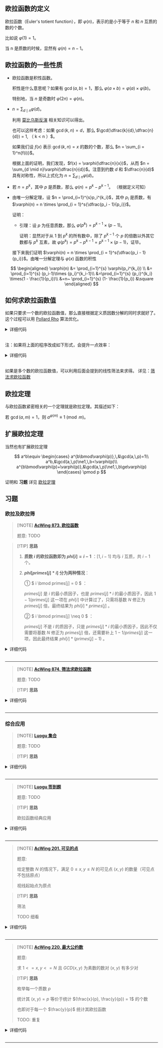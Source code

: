 ## 欧拉函数的定义

欧拉函数（Euler's totient function），即 $\varphi(n)$，表示的是小于等于 $n$ 和 $n$ 互质的数的个数。

比如说 $\varphi(1) = 1$。

当 n 是质数的时候，显然有 $\varphi(n) = n - 1$。

## 欧拉函数的一些性质

-   欧拉函数是积性函数。

    积性是什么意思呢？如果有 $\gcd(a, b) = 1$，那么 $\varphi(a \times b) = \varphi(a) \times \varphi(b)$。

    特别地，当 $n$ 是奇数时 $\varphi(2n) = \varphi(n)$。

-   $n = \sum_{d \mid n}{\varphi(d)}$。

    利用 [莫比乌斯反演](math/mobius.md) 相关知识可以得出。

    也可以这样考虑：如果 $\gcd(k, n) = d$，那么 $\gcd(\dfrac{k}{d},\dfrac{n}{d}) = 1, （ k < n ）$。

    如果我们设 $f(x)$ 表示 $\gcd(k, n) = x$ 的数的个数，那么 $n = \sum_{i = 1}^n{f(i)}$。

    根据上面的证明，我们发现，$f(x) = \varphi(\dfrac{n}{x})$，从而 $n = \sum_{d \mid n}\varphi(\dfrac{n}{d})$。注意到约数 $d$ 和 $\dfrac{n}{d}$ 具有对称性，所以上式化为 $n = \sum_{d \mid n}\varphi(d)$。

-   若 $n = p^k$，其中 $p$ 是质数，那么 $\varphi(n) = p^k - p^{k - 1}$。
    （根据定义可知）


-   由唯一分解定理，设 $n = \prod_{i=1}^{s}p_i^{k_i}$，其中 $p_i$ 是质数，有 $\varphi(n) = n \times \prod_{i = 1}^s{\dfrac{p_i - 1}{p_i}}$。

    证明：

    -   引理：设 $p$ 为任意质数，那么 $\varphi(p^k)=p^{k-1}\times(p-1)$。

        证明：显然对于从 1 到 $p^k$ 的所有数中，除了 $p^{k-1}$ 个 $p$ 的倍数以外其它数都与 $p^k$ 互素，故 $\varphi(p^k)=p^k-p^{k-1}=p^{k-1}\times(p-1)$，证毕。

    接下来我们证明 $\varphi(n) = n \times \prod_{i = 1}^s{\dfrac{p_i - 1}{p_i}}$。由唯一分解定理与 $\varphi(x)$ 函数的积性

$$
\begin{aligned}
	\varphi(n) &= \prod_{i=1}^{s} \varphi(p_i^{k_i}) \\
	&= \prod_{i=1}^{s} (p_i-1)\times {p_i}^{k_i-1}\\
	&=\prod_{i=1}^{s} {p_i}^{k_i} \times(1 - \frac{1}{p_i})\\
	&=n~ \prod_{i=1}^{s} (1- \frac{1}{p_i})
	&\square
\end{aligned}
$$

## 如何求欧拉函数值

如果只要求一个数的欧拉函数值，那么直接根据定义质因数分解的同时求就好了。这个过程可以用 [Pollard Rho](./pollard-rho.md) 算法优化。

<details>
<summary>详细代码</summary>
<!-- tabs:start -->

###### **C++**

```cpp
// C++ Version
int euler_phi(int n) {
    int m = int(sqrt(n + 0.5));
    int ans = n;
    for (int i = 2; i <= m; i++)
        if (n % i == 0) {
            ans = ans / i * (i - 1);
            while (n % i == 0) n /= i;
        }
    if (n > 1) ans = ans / n * (n - 1);
    return ans;
}
```

###### **Python**

```python
# Python Version
def euler_phi(n):
    m = int(sqrt(n + 0.5))
    ans = n
    for i in range(2, m + 1):
        if n % i == 0:
            ans = ans // i * (i - 1)
            while n % i == 0:
                n = n // i
    if n > 1:
        ans = ans // n * (n - 1)
    return ans
```

<!-- tabs:end -->
</details>

<br>

注：如果将上面的程序改成如下形式，会提升一点效率：

<details>
<summary>详细代码</summary>
<!-- tabs:start -->

###### **C++**

```cpp
// C++ Version
int euler_phi(int n) {
    int ans = n;
    for (int i = 2; i * i <= n; i++)
        if (n % i == 0) {
            ans = ans / i * (i - 1);
            while (n % i == 0) n /= i;
        }
    if (n > 1) ans = ans / n * (n - 1);
    return ans;
}
```

###### **Python**

```python
# Python Version
def euler_phi(n):
    ans = n
    for i in range(2, int(sqrt(n)) + 1):
        if n % i == 0:
            ans = ans // i * (i - 1)
            while n % i == 0:
                n = n / i
    if n > 1:
        ans = ans // n * (n - 1)
    return ans
```

<!-- tabs:end -->
</details>

<br>

如果是多个数的欧拉函数值，可以利用后面会提到的线性筛法来求得。
详见：[筛法求欧拉函数](math/sieve.md#_8)

## 欧拉定理

与欧拉函数紧密相关的一个定理就是欧拉定理。其描述如下：

若 $\gcd(a, m) = 1$，则 $a^{\varphi(m)} \equiv 1 \pmod{m}$。

## 扩展欧拉定理

当然也有扩展欧拉定理

$$
a^b\equiv
\begin{cases}
a^{b\bmod\varphi(p)},\,&\gcd(a,\,p)=1\\
a^b,&\gcd(a,\,p)\ne1,\,b<\varphi(p)\\
a^{b\bmod\varphi(p)+\varphi(p)},&\gcd(a,\,p)\ne1,\,b\ge\varphi(p)
\end{cases}
\pmod p
$$

证明和 **习题** 详见 [欧拉定理](math/fermat.md)


## 习题

### 欧拉及欧拉筛

> [!NOTE] **[AcWing 873. 欧拉函数](https://www.acwing.com/problem/content/875/)**
> 
> 题意: TODO

> [!TIP] **思路**
>
> 1.  **质数 $i$ 的欧拉函数即为 $phi[i] = i - 1$** ：$[1,i−1]$ 均与 $i$ 互质，共 $i−1$ 个。
>
> 2.  **$phi[primes[j] * i]$ 分为两种情况**：
>
>     ① $ i \bmod primes[j] = 0 $ ：
>
>     $primes[j]$ 是 $i$ 的最小质因子，也是 $primes[j] * i$ 的最小质因子，因此 $1 - 1 / primes[j]$ 这一项在 $phi[i]$ 中计算过了，只需将基数 $N$ 修正为 $primes[j]$ 倍，最终结果为 $phi[i] * primes[j]$ 。
>
>     ② $ i \bmod primes[j] \neq 0 $ ：
>
>     $primes[j]$ 不是 $i$ 的质因子，只是 $primes[j] * i$ 的最小质因子，因此不仅需要将基数 $N$ 修正为 $primes[j]$ 倍，还需要补上 $1 - 1 / primes[j]$ 这一项，因此最终结果 $phi[i] * (primes[j] - 1)$ 。

<details>
<summary>详细代码</summary>
<!-- tabs:start -->

##### **C++**

```cpp
// 记得要先写除法，再写乘法； res = res / j * (j - 1)  避免溢出
#include<bits/stdc++.h>
using namespace std;

int phi(int x) {
    int res = x;
    for (int i = 2; i <= x / i; ++ i )
        if (x % i == 0) {
            // i 为其中一个质因子
            res = res / i * (i - 1);
            while (x % i == 0) x /= i;
        }
    if (x > 1) res = res / x * (x - 1);
    return res;
}

int main() {
    int n;
    cin >> n;
    while (n -- ) {
        int x;
        cin >> x;
        cout << phi(x) << endl;
    }
    return 0;
}
```

##### **Python**

```python

```

<!-- tabs:end -->
</details>

<br>

* * *

> [!NOTE] **[AcWing 874. 筛法求欧拉函数](https://www.acwing.com/problem/content/876/)**
> 
> 题意: TODO

> [!TIP] **思路**
> 
> 

<details>
<summary>详细代码</summary>
<!-- tabs:start -->

##### **C++**

```cpp
#include<bits/stdc++.h>
using namespace std;

using LL = long long;

const int N = 1000010;

int primes[N], cnt;
int euler[N];
bool st[N];

void get_eulers(int n) {
    euler[1] = 1;
    for (int i = 2; i <= n; ++ i ) {
        if (!st[i]) primes[cnt ++ ] = i, euler[i] = i - 1;
        for (int j = 0; primes[j] <= n / i; ++ j ) {
            int t = primes[j] * i;
            st[t] = true;
            if (i % primes[j] == 0) {
                euler[t] = euler[i] * primes[j];
                break;
            }
            euler[t] = euler[i] * (primes[j] - 1);
        }
    }
}

int main() {
    int n;
    cin >> n;
    
    get_eulers(n);
    
    LL res = 0;
    for (int i = 1; i <= n; ++ i ) res += euler[i];
    cout << res << endl;
    return 0;
}
```

##### **Python**

```python

```

<!-- tabs:end -->
</details>

<br>

* * *

### 综合应用

> [!NOTE] **[Luogu 集合](https://www.luogu.com.cn/problem/P1621)**
> 
> 题意: TODO

> [!TIP] **思路**
> 
> 

<details>
<summary>详细代码</summary>
<!-- tabs:start -->

##### **C++**

```cpp
#include <bits/stdc++.h>
using namespace std;

const int N = 1e5 + 10;

int a, b, p;
int pa[N];
bool st[N];

int find(int x) {
    if (pa[x] != x)
        pa[x] = find(pa[x]);
    return pa[x];
}

int main() {
    cin >> a >> b >> p;
    
    for (int i = a; i <= b; ++ i )
        pa[i] = i;
    
    // 每合并一次-1
    int res = b - a + 1;
    // 筛法
    for (int i = 2; i <= b; ++ i )
        if (!st[i]) {
            for (int j = i * 2; j <= b; j += i) {
                st[j] = true;
                
                // i >= p 才合并    合并需要 j - i >= a
                if (i >= p && j - i >= a) {
                    int fa = find(j), fb = find(j - i);
                    if (fa != fb) {
                        pa[fa] = fb;
                        res -- ;
                    }
                }
            }
        }
    cout << res << endl;
    
    return 0;
}
```

##### **Python**

```python

```

<!-- tabs:end -->
</details>

<br>

* * *

> [!NOTE] **[Luogu 签到题](https://www.luogu.com.cn/problem/P3601)**
> 
> 题意: TODO

> [!TIP] **思路**
> 
> 欧拉函数经典应用

<details>
<summary>详细代码</summary>
<!-- tabs:start -->

##### **C++**

```cpp
#include <bits/stdc++.h>
using namespace std;

// 推导
// 显然 qiandao(x) = x - phi(x)
//
// r 最大1e12 ==> 开根最大1e6
//
// 1. 求出1e6的所有素数
// 2. 枚举求和 用埃氏筛法的思想算每个质数对 [l,r] 每个数的贡献
//
// 注意 for 循环及数组用 LL

using LL = long long;
using PII = pair<int, int>;
const int N = 1e6 + 10, MOD = 666623333;

int primes[N], cnt;
bool st[N];

LL vis[N], phi[N];

void init() {
    for (int i = 2; i < N; ++i) {
        if (!st[i])
            primes[cnt++] = i;
        for (int j = 0; primes[j] <= (N - 1) / i; ++j) {
            st[primes[j] * i] = true;
            if (i % primes[j] == 0)
                break;
        }
    }
}

int main() {
    init();

    LL l, r;
    cin >> l >> r;

    for (LL i = l; i <= r; ++i)
        vis[i - l] = phi[i - l] = i;

    // 求所有的[l,r]的phi
    for (int i = 0; i < cnt && primes[i] <= r / primes[i]; ++i) {
        LL p = primes[i];
        // 遍历起始为 l/p向上取整*p
        for (LL j = (l + p - 1) / p * p; j <= r; j += p) {
            // 先除
            phi[j - l] = phi[j - l] / p * (p - 1);
            while (vis[j - l] % p == 0)
                vis[j - l] /= p;
        }
    }

    LL res = 0;
    for (LL i = l; i <= r; ++i) {
        // 有大质数 更新phi
        if (vis[i - l] > 1)
            phi[i - l] = phi[i - l] / vis[i - l] * (vis[i - l] - 1);
        // 累加得到的phi
        res = (res + (i - phi[i - l]) % MOD) % MOD;
    }
    cout << res << endl;

    return 0;
}
```

##### **Python**

```python

```

<!-- tabs:end -->
</details>

<br>

* * *

> [!NOTE] **[AcWing 201. 可见的点](https://www.acwing.com/problem/content/203/)**
> 
> 题意: 
> 
> 给定整数 $N$ 的情况下，满足 $0≤x, y≤N$ 的可见点 $(x,y)$ 的数量（可见点不包括原点）
> 
> 视线起始点为原点

> [!TIP] **思路**
> 
> 筛法
> 
> TODO 细看

<details>
<summary>详细代码</summary>
<!-- tabs:start -->

##### **C++**

```cpp
#include<bits/stdc++.h>
using namespace std;

const int N = 1010;

int primes[N], cnt;
bool st[N];
int phi[N];

void init(int n) {
    // 注意处理1的情况
    phi[1] = 1;
    for (int i = 2; i <= n; ++ i ) {
        if (!st[i]) primes[cnt ++ ] = i, phi[i] = i - 1;
        for (int j = 0; primes[j] <= n / i; ++ j ) {
            int t = primes[j] * i;
            st[t] = true;
            if (i % primes[j] == 0) {
                phi[t] = phi[i] * primes[j];
                break;
            }
            phi[t] = phi[i] * (primes[j] - 1);
        }
    }
}

int main() {
    init(N - 1);
    
    int n, m;
    cin >> m;
    for (int T = 1; T <= m; ++ T ) {
        cin >> n;
        int res = 1;
        for (int i = 1; i <= n; ++ i ) res += phi[i] * 2;
        cout << T << ' ' << n << ' ' << res << endl;
    }
    return 0;
}
```

##### **Python**

```python

```

<!-- tabs:end -->
</details>

<br>

* * *

> [!NOTE] **[AcWing 220. 最大公约数](https://www.acwing.com/problem/content/222/)**
> 
> 题意: 
> 
> 求 $1<=x,y<=N$ 且 $GCD(x,y)$ 为素数的数对 $(x,y)$ 有多少对

> [!TIP] **思路**
> 
> 枚举每一个质数 $p$
> 
> 统计其 $(x, y) = p$ 等价于统计 $(\frac{x}{p}, \frac{y}{p}) = 1$ 的个数
> 
> 也即对于每一个 $\frac{y}{p}$ 统计其欧拉函数
> 
> TODO: 重复

<details>
<summary>详细代码</summary>
<!-- tabs:start -->

##### **C++**

```cpp
#include<bits/stdc++.h>
using namespace std;

using LL = long long;

const int N = 1e7 + 10;

int primes[N], cnt;
bool st[N];
int phi[N];
LL s[N];

void init(int n) {
    // 1的时候特殊 只有0个而非phi(1)个 所以特殊处理phi[1] = 0
    for (int i = 2; i <= n; ++ i ) {
        if (!st[i]) primes[cnt ++ ] = i, phi[i] = i - 1;
        for (int j = 0; primes[j] <= n / i; ++ j ) {
            int t = primes[j] * i;
            st[t] = true;
            if (i % primes[j] == 0) {
                phi[t] = phi[i] * primes[j];
                break;
            }
            phi[t] = phi[i] * (primes[j] - 1);
        }
    }
    for (int i = 1; i <= n; ++ i )
        s[i] = s[i - 1] + phi[i];
}

int main() {
    int n;
    cin >> n;
    init(n);
    
    LL res = 0;
    for (int i = 0; i < cnt; ++ i ) {
        // 1~n/p范围内 且互质 与上题相同
        int p = primes[i];
        res += s[n / p] * 2 + 1;
    }
    cout << res << endl;
    return 0;
}
```

##### **Python**

```python

```

<!-- tabs:end -->
</details>

<br>

* * *
